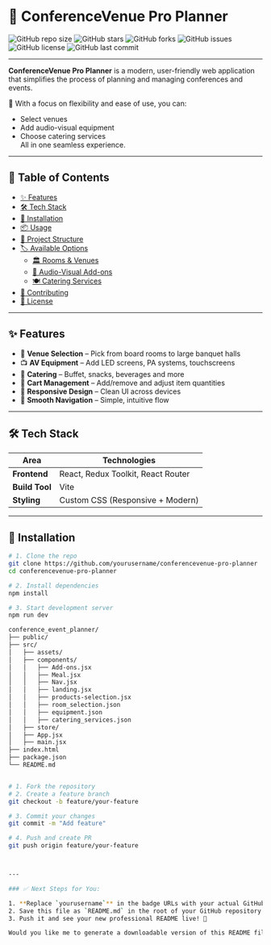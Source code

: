 # 🏢 ConferenceVenue Pro Planner

![GitHub repo size](https://img.shields.io/github/repo-size/yourusername/conferencevenue-pro-planner?style=for-the-badge&color=blue)
![GitHub stars](https://img.shields.io/github/stars/yourusername/conferencevenue-pro-planner?style=for-the-badge&color=yellow)
![GitHub forks](https://img.shields.io/github/forks/yourusername/conferencevenue-pro-planner?style=for-the-badge&color=orange)
![GitHub issues](https://img.shields.io/github/issues/yourusername/conferencevenue-pro-planner?style=for-the-badge&color=red)
![GitHub license](https://img.shields.io/github/license/yourusername/conferencevenue-pro-planner?style=for-the-badge&color=brightgreen)
![GitHub last commit](https://img.shields.io/github/last-commit/yourusername/conferencevenue-pro-planner?style=for-the-badge)

---

**ConferenceVenue Pro Planner** is a modern, user-friendly web application that simplifies the process of planning and managing conferences and events.

🌟 With a focus on flexibility and ease of use, you can:
- Select venues
- Add audio-visual equipment
- Choose catering services  
All in one seamless experience.

---

## 📑 Table of Contents
- [✨ Features](#-features)
- [🛠 Tech Stack](#-tech-stack)
- [🚀 Installation](#-installation)
- [📦 Usage](#-usage)
- [🧩 Project Structure](#-project-structure)
- [🏷 Available Options](#-available-options)
  - [🏛 Rooms & Venues](#rooms--venues)
  - [🎤 Audio-Visual Add-ons](#audio-visual-add-ons)
  - [🍽 Catering Services](#catering-services)
- [🤝 Contributing](#-contributing)
- [📝 License](#-license)

---

## ✨ Features
- 🎯 **Venue Selection** – Pick from board rooms to large banquet halls
- 📺 **AV Equipment** – Add LED screens, PA systems, touchscreens
- 🍴 **Catering** – Buffet, snacks, beverages and more
- 🛒 **Cart Management** – Add/remove and adjust item quantities
- 📱 **Responsive Design** – Clean UI across devices
- 🧭 **Smooth Navigation** – Simple, intuitive flow

---

## 🛠 Tech Stack

| Area       | Technologies                        |
|------------|-------------------------------------|
| **Frontend** | React, Redux Toolkit, React Router |
| **Build Tool** | Vite                             |
| **Styling**   | Custom CSS (Responsive + Modern)  |

---

## 🚀 Installation

```bash
# 1. Clone the repo
git clone https://github.com/yourusername/conferencevenue-pro-planner
cd conferencevenue-pro-planner

# 2. Install dependencies
npm install

# 3. Start development server
npm run dev

conference_event_planner/
├── public/
├── src/
│   ├── assets/
│   ├── components/
│   │   ├── Add-ons.jsx
│   │   ├── Meal.jsx
│   │   ├── Nav.jsx
│   │   ├── landing.jsx
│   │   ├── products-selection.jsx
│   │   ├── room_selection.json
│   │   ├── equipment.json
│   │   ├── catering_services.json
│   ├── store/
│   ├── App.jsx
│   ├── main.jsx
├── index.html
├── package.json
└── README.md


# 1. Fork the repository
# 2. Create a feature branch
git checkout -b feature/your-feature

# 3. Commit your changes
git commit -m "Add feature"

# 4. Push and create PR
git push origin feature/your-feature



---

### ✅ Next Steps for You:

1. **Replace `yourusername`** in the badge URLs with your actual GitHub username (likely `ehtshamul`).
2. Save this file as `README.md` in the root of your GitHub repository.
3. Push it and see your new professional README live! 🚀

Would you like me to generate a downloadable version of this README file for you (`.md` format)?
